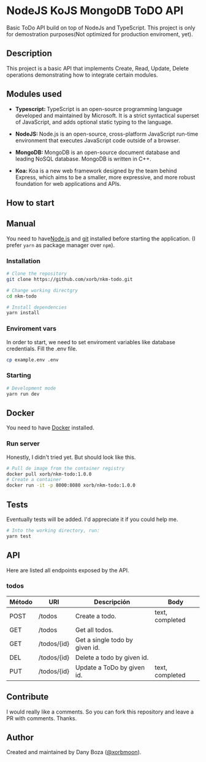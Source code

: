 # NodeJS KoJS MongoDB ToDO API

Basic ToDo API build on top of NodeJs and TypeScript. This project is only for demostration purposes(Not optimized for production enviroment, yet).

## Description

This project is a basic API that implements Create, Read, Update, Delete operations demonstrating how to integrate certain modules.

## Modules used

- <b>Typescript: </b>TypeScript is an open-source programming language developed and maintained by Microsoft. It is a strict syntactical superset of JavaScript, and adds optional static typing to the language.

- <b>NodeJS: </b> Node.js is an open-source, cross-platform JavaScript run-time environment that executes JavaScript code outside of a browser.

- <b>MongoDB: </b> MongoDB is an open-source document database and leading NoSQL database. MongoDB is written in C++.

- <b>Koa: </b>Koa is a new web framework designed by the team behind Express, which aims to be a smaller, more expressive, and more robust foundation for web applications and APIs.

## How to start

## Manual

You need to have[Node.js](https://nodejs.org) and [git](https://git-scm.com/) installed before starting the application. (I prefer `yarn` as package manager over `npm`).

### Installation

```sh
# Clone the repository
git clone https://github.com/xorb/nkm-todo.git

# Change working directgry
cd nkm-todo

# Install dependencies
yarn install
```

### Enviroment vars

In order to start, we need to set enviroment variables like database credentials. Fill the .env file.

```sh
cp example.env .env
```

### Starting

```sh
# Development mode
yarn run dev
```

## Docker

You need to have [Docker](https://www.docker.com/community-edition) installed.

### Run server

Honestly, I didn't tried yet. But should look like this.

```sh
# Pull de image from the container registry
docker pull xorb/nkm-todo:1.0.0
# Create a container
docker run -it -p 8000:8080 xorb/nkm-todo:1.0.0
```

## Tests

Eventually tests will be added. I'd appreciate it if you could help me.

```sh
# Into the working directory, run:
yarn test
```

## API

Here are listed all endpoints exposed by the API.

### todos

| **Método** | **URI**     | **Descripción**                | **Body**        |
| ---------- | ----------- | ------------------------------ | --------------- |
| POST       | /todos      | Create a todo.                 | text, completed |
| GET        | /todos      | Get all todos.                 |                 |
| GET        | /todos/{id} | Get a single todo by given id. |                 |
| DEL        | /todos/{id} | Delete a todo by given id.     |                 |
| PUT        | /todos/{id} | Update a ToDo by given id.     | text, completed |

## Contribute

I would really like a comments. So you can fork this repository and leave a PR with comments. Thanks.

## Author

Created and maintained by Dany Boza ([@xorbmoon](https://twitter.com/xorbmoon)).
